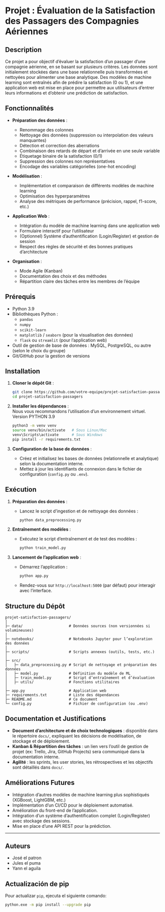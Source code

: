 # Projet : Évaluation de la Satisfaction des Passagers des Compagnies Aériennes

## Description

Ce projet a pour objectif d’évaluer la satisfaction d’un passager d’une compagnie aérienne, en se basant sur plusieurs critères. Les données sont initialement stockées dans une base relationnelle puis transformées et nettoyées pour alimenter une base analytique. Des modèles de machine learning sont entraînés afin de prédire la satisfaction (0 ou 1), et une application web est mise en place pour permettre aux utilisateurs d’entrer leurs informations et d’obtenir une prédiction de satisfaction.

## Fonctionnalités

- **Préparation des données** :  
  - Renommage des colonnes  
  - Nettoyage des données (suppression ou interpolation des valeurs manquantes)  
  - Détection et correction des aberrations  
  - Combinaison des retards de départ et d’arrivée en une seule variable  
  - Étiquetage binaire de la satisfaction (0/1)  
  - Suppression des colonnes non représentatives  
  - Encodage des variables catégorielles (one-hot encoding)
  
- **Modélisation** :  
  - Implémentation et comparaison de différents modèles de machine learning  
  - Optimisation des hyperparamètres  
  - Analyse des métriques de performance (précision, rappel, f1-score, etc.)

- **Application Web** :  
  - Intégration du modèle de machine learning dans une application web  
  - Formulaire interactif pour l’utilisateur  
  - (Optionnel) Système d’authentification (Login/Register) et gestion de session  
  - Respect des règles de sécurité et des bonnes pratiques d’architecture

- **Organisation** :  
  - Mode Agile (Kanban)  
  - Documentation des choix et des méthodes  
  - Répartition claire des tâches entre les membres de l’équipe

## Prérequis

- Python 3.9 
- Bibliothèques Python :  
  - `pandas`  
  - `numpy`  
  - `scikit-learn`  
  - `matplotlib` / `seaborn` (pour la visualisation des données)  
  - `flask` ou `streamlit` (pour l’application web)  
- Outil de gestion de base de données : MySQL, PostgreSQL, ou autre (selon le choix du groupe)  
- Git/GitHub pour la gestion de versions

## Installation

1. **Cloner le dépôt Git** :  
   ```bash
   git clone https://github.com/votre-equipe/projet-satisfaction-passagers.git
   cd projet-satisfaction-passagers
   ```

2. **Installer les dépendances** :  
   Nous vous recommandons l’utilisation d’un environnement virtuel.  Version PYTHON 3.9
   ```bash
   python3 -m venv venv
   source venv/bin/activate   # Sous Linux/Mac
   venv\Scripts\activate      # Sous Windows
   pip install -r requirements.txt
   ```

3. **Configuration de la base de données** :  
   - Créez et initialisez les bases de données (relationnelle et analytique) selon la documentation interne.  
   - Mettez à jour les identifiants de connexion dans le fichier de configuration (`config.py` ou `.env`).

## Exécution

1. **Préparation des données** :  
   - Lancez le script d’ingestion et de nettoyage des données :  
     ```bash
     python data_preprocessing.py
     ```
   
2. **Entraînement des modèles** :  
   - Exécutez le script d’entraînement et de test des modèles :  
     ```bash
     python train_model.py
     ```
   
3. **Lancement de l’application web** :  
   - Démarrez l’application :  
     ```bash
     python app.py
     ```
   - Rendez-vous sur `http://localhost:5000` (par défaut) pour interagir avec l’interface.

## Structure du Dépôt

```
projet-satisfaction-passagers/
│
├─ data/                     # Données sources (non versionnées si volumineuses)
│
├─ notebooks/                # Notebooks Jupyter pour l’exploration des données 
│
├─ scripts/                  # Scripts annexes (outils, tests, etc.)
│
├─ src/
│   ├─ data_preprocessing.py # Script de nettoyage et préparation des données
│   ├─ model.py              # Définition du modèle de ML
│   ├─ train_model.py        # Script d’entraînement et d’évaluation
│   ├─ utils/                # Fonctions utilitaires
│
├─ app.py                    # Application web
├─ requirements.txt          # Liste des dépendances
├─ README.md                 # Ce document
└─ config.py                 # Fichier de configuration (ou .env)
```

## Documentation et Justifications

- **Document d’architecture et de choix technologiques** : disponible dans le répertoire `docs/`, expliquant les décisions de modélisation, de stockage et de déploiement.
- **Kanban & Répartition des tâches** : un lien vers l’outil de gestion de projet (ex: Trello, Jira, GitHub Projects) sera communiqué dans la documentation interne.
- **Agilité** : les sprints, les user stories, les rétrospectives et les objectifs sont détaillés dans `docs/`.

## Améliorations Futures

- Intégration d’autres modèles de machine learning plus sophistiqués (XGBoost, LightGBM, etc.)
- Implémentation d’un CI/CD pour le déploiement automatisé.
- Amélioration du front-end de l’application.
- Intégration d’un système d’authentification complet (Login/Register) avec stockage des sessions.
- Mise en place d’une API REST pour la prédiction.

---

## Auteurs
- José el patron
- Jules el puma
- Yann el aguila

## Actualización de pip

Pour actualizar `pip`, ejecuta el siguiente comando:
```bash
python.exe -m pip install --upgrade pip
```